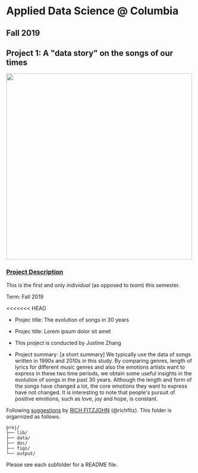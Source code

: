 # Applied Data Science @ Columbia
## Fall 2019
## Project 1: A "data story" on the songs of our times

<img src="figs/title1.jpeg" width="500">

### [Project Description](doc/)
This is the first and only *individual* (as opposed to *team*) this semester. 

Term: Fall 2019

<<<<<<< HEAD
+ Projec title: The evolution of songs in 30 years 

+ Projec title: Lorem ipsum dolor sit amet

+ This project is conducted by Justine Zhang

+ Project summary: [a short summary] We typically use the data of songs written in 1990s and 2010s in this study. By comparing genres, length of lyrics for different music genres and also the emotions artists want to express in these two time periods, we obtain some useful insights in the evolution of songs in the past 30 years. Although the length and form of the songs have changed a lot, the core emotions they want to express have not changed. It is interesting to note that people's pursuit of positive emotions, such as love, joy and hope, is constant.

Following [suggestions](http://nicercode.github.io/blog/2013-04-05-projects/) by [RICH FITZJOHN](http://nicercode.github.io/about/#Team) (@richfitz). This folder is orgarnized as follows.

```
proj/
├── lib/
├── data/
├── doc/
├── figs/
└── output/
```

Please see each subfolder for a README file.
